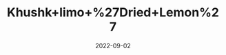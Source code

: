 ---
title: 'Khushk+limo+%27Dried+Lemon%27'
date: '2022-09-02' 
metatag: '' 
inventory: '0' 
draft: false 
# meta description 
shortDescripton: ''
description: 'Herb'
longdescription: ''
featured: True
# product Price
price: '40.0'
# Product Short Description
shortDescription: ''
productID: '62A49A0B-9F2A-ED11-9968-005056B3A416'
type: 'products'
category: 'Herb' 
thumnailproduct: 'https://aminsaddiquidawakhana.eralive.net/images/products/62A49A0B-9F2A-ED11-9968-005056B3A4161.png' 
images:
  - image: 'images/products/62A49A0B-9F2A-ED11-9968-005056B3A4161.png'  
Variants:
---